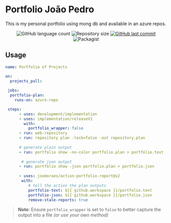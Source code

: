 # Portfolio João Pedro 

This is my personal portfolio using mong db and available in an azure repos.

<p align="center">
  <img alt="GitHub language count" src="https://img.shields.io/github/languages/count/joomoraes/me-portfolio_mongodb_aspnet_web">

  <img alt="Repository size" src="https://img.shields.io/github/repo-size/joomoraes/me-portfolio_mongodb_aspnet_web">
  
  <a href="https://github.com/joaoritter8/creamtGestaoBiblioteca/commits/master">
    <img alt="GitHub last commit" src="https://img.shields.io/github/last-commit/joomoraes/me-portfolio_mongodb_aspnet_web">
  </a>
  <img alt="Packagist" src="https://img.shields.io/badge/License-MIT-green.svg">
</p>


## Usage

``` yaml
name: Portfolio of Projects 

on:
  projects_pull:
  
 jobs:
  portfolio-plan:
    runs-on: azure-repo

 steps:
      - uses: development/implementation
      - uses: implementation/releaseV1
        with:
          portfolio_wrapper: false
      - run: web-repository    
      - run: repository plan -lock=false -out repository.plan
      
      # generate plain output
      - run: portfolio show -no-color portfolio.plan > portfolio.text
      
       # generate json output
      - run: portfolio show -json portfolio.plan > portfolio.json
      
      - uses: joomoraes/action-portfolio-report@v2
       with:
          # tell the action the plan outputs
          portfolio-text: ${{ github.workspace }}/portfolio.text
          portfolio-json: ${{ github.workspace }}/portfolio.json
          remove-stale-reports: true
```

> **Note**: Ensure `portfolio_wrapper` is set to `false` to better capture the output into a file *(or use your own method)*

